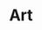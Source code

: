 ---
title: Art
crosslinks:
- pics
- StarWars
- thefinalclean
- AskReddit
- drawing
- WritingPrompts
- fanart
- painting
- xkcd
- creepy
- place
- redditgetsdrawn
- aww
- ImaginaryWildlands
- The_Donald
- ImaginaryLandscapes
- IsItBullshit
- gifs
---